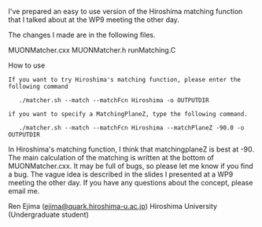 
I've prepared an easy to use version of the Hiroshima matching function that I talked about at the WP9 meeting the other day.

The changes I made are in the following files.

MUONMatcher.cxx
MUONMatcher.h
runMatching.C

How to use

    If you want to try Hiroshima's matching function, please enter the following command

       ./matcher.sh --match --matchFcn Hiroshima -o OUTPUTDIR

    if you want to specify a MatchingPlaneZ, type the following command.

       ./matcher.sh --match --matchFcn Hiroshima --matchPlaneZ -90.0 -o OUTPUTDIR



In Hiroshima's matching function, I think that matchingplaneZ is best at -90.
The main calculation of the matching is written at the bottom of MUONMatcher.cxx.
It may be full of bugs, so please let me know if you find a bug.
The vague idea is described in the slides I presented at a WP9 meeting the other day. 
If you have any questions about the concept, please email me.




Ren Ejima (ejima@quark.hiroshima-u.ac.jp)
Hiroshima University (Undergraduate student)
